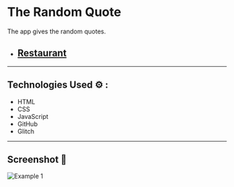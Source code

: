 # The Random Quote

The app gives the random quotes.

- ## [Restaurant](https://game-math.glitch.me)

---

## Technologies Used ⚙️ :

- HTML
- CSS
- JavaScript
- GitHub
- Glitch

---

## Screenshot 📸

![Example 1](./style/screen.png)
